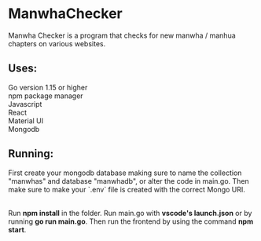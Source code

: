 ﻿# ManwhaChecker
Manwha Checker is a program that checks for new manwha / manhua chapters on various websites.</br>

<h2>Uses:</h2>
<p>Go version 1.15 or higher <br/>
npm package manager<br/>
Javascript<br/>
React<br/>
Material UI<br/>
Mongodb</p>

<h2>Running:</h2>
First create your mongodb database making sure to name the collection "manwhas" and database "manwhadb", or alter the code in main.go. Then make sure to make your `.env` file is created with the correct Mongo URI.<br/><br/>
<p>Run <b>npm install</b> in the folder.
Run main.go with <b>vscode's launch.json</b> or by running <b>go run main.go</b>.
Then run the frontend by using the command <b>npm start</b>.</p>
